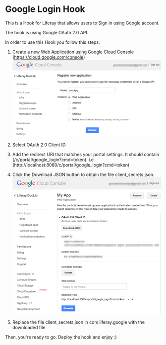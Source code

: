 Google Login Hook
=================

This is a Hook for Liferay that allows users to Sign in using Google account.

The hook is using Google OAuth 2.0 API.

In order to use this Hook you follow this steps:

1. Create a new Web Application using Google Cloud Console (https://cloud.google.com/console)
![Alt text](/add-google-app.jpg "Add Google App")

2. Select OAuth 2.0 Client ID

3. Add the redirect URI that matches your portal settings. It should contain (/c/portal/google_login?cmd=token).
i.e (http://localhost:8080/c/portal/google_login?cmd=token)

4. Click the Download JSON button to obtain the file client_secrets.json.
![Alt text](/configure-google-app.jpg "Configure Google App")

5. Replace the file client_secrets.json in com.liferay.google with the downloaded file.

Then, you're ready to go. Deploy the hook and enjoy :)
